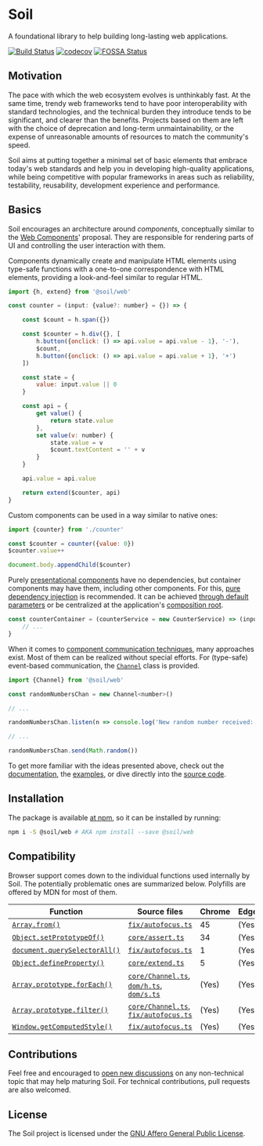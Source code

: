 # Soil

A foundational library to help building long-lasting web applications.

[![Build Status](https://travis-ci.org/inad9300/Soil.svg?branch=master)](https://travis-ci.org/inad9300/Soil)
[![codecov](https://codecov.io/gh/inad9300/Soil/branch/master/graph/badge.svg)](https://codecov.io/gh/inad9300/Soil)
[![FOSSA Status](https://app.fossa.io/api/projects/git%2Bgithub.com%2Finad9300%2FSoil.svg?type=shield)](https://app.fossa.io/projects/git%2Bgithub.com%2Finad9300%2FSoil?ref=badge_shield)


## Motivation
The pace with which the web ecosystem evolves is unthinkably fast. At the same time, trendy web frameworks tend to have
poor interoperability with standard technologies, and the technical burden they introduce tends to be significant, and
clearer than the benefits. Projects based on them are left with the choice of deprecation and long-term
unmaintainability, or the expense of unreasonable amounts of resources to match the community's speed.

Soil aims at putting together a minimal set of basic elements that embrace today's web standards and help you in
developing high-quality applications, while being competitive with popular frameworks in areas such as reliability,
testability, reusability, development experience and performance.


## Basics
Soil encourages an architecture around *components*, conceptually similar to the [Web Components](https://developer.mozilla.org/en-US/docs/Web/Web_Components)'
proposal. They are responsible for rendering parts of UI and controlling the user interaction with them.

Components dynamically create and manipulate HTML elements using type-safe functions with a one-to-one correspondence
with HTML elements, providing a look-and-feel similar to regular HTML.

```js
import {h, extend} from '@soil/web'

const counter = (input: {value?: number} = {}) => {

    const $count = h.span({})

    const $counter = h.div({}, [
        h.button({onclick: () => api.value = api.value - 1}, '-'),
        $count,
        h.button({onclick: () => api.value = api.value + 1}, '+')
    ])

    const state = {
        value: input.value || 0
    }

    const api = {
        get value() {
            return state.value
        },
        set value(v: number) {
            state.value = v
            $count.textContent = '' + v
        }
    }

    api.value = api.value

    return extend($counter, api)
}
```

Custom components can be used in a way similar to native ones:

```js
import {counter} from './counter'

const $counter = counter({value: 0})
$counter.value++

document.body.appendChild($counter)
```

Purely [presentational components](https://medium.com/@dan_abramov/smart-and-dumb-components-7ca2f9a7c7d0) have no
dependencies, but container components may have them, including other components. For this, [pure dependency injection](http://blog.ploeh.dk/2014/06/10/pure-di/)
is recommended. It can be achieved [through default parameters](https://medium.freecodecamp.org/how-to-take-advantage-of-javascripts-default-parameters-for-dependency-injection-98fc423328e1)
or be centralized at the application's [composition root](http://blog.ploeh.dk/2011/07/28/CompositionRoot/).

```js
const counterContainer = (counterService = new CounterService) => (input = {}) => {
    // ...
}
```

When it comes to [component communication techniques](https://www.javascriptstuff.com/component-communication/), many
approaches exist. Most of them can be realized without special efforts. For (type-safe) event-based communication, the
[`Channel`](src/core/Channel.ts) class is provided.

```js
import {Channel} from '@soil/web'

const randomNumbersChan = new Channel<number>()

// ...

randomNumbersChan.listen(n => console.log('New random number received:', n))

// ...

randomNumbersChan.send(Math.random())
```

To get more familiar with the ideas presented above, check out the [documentation](https://github.com/inad9300/Soil/wiki/Documentation),
the [examples](examples/), or dive directly into the [source code](src/).


## Installation
The package is available [at npm](https://www.npmjs.com/package/@soil/web), so it can be installed by running:

```bash
npm i -S @soil/web # AKA npm install --save @soil/web
```

## Compatibility
Browser support comes down to the individual functions used internally by Soil. The potentially problematic ones are
summarized below. Polyfills are offered by MDN for most of them.

| Function | Source files | Chrome | Edge | Firefox | IE  | Opera | Safari
| -------- | ------------ | ------ | ---- | ------- | --- | ----- | ------
| [`Array.from()`](https://developer.mozilla.org/en-US/docs/Web/JavaScript/Reference/Global_Objects/Array/from) | [`fix/autofocus.ts`](src/fix/autofocus.ts) | 45 | (Yes) | 32 | No | (Yes) | 9
| [`Object.setPrototypeOf()`](https://developer.mozilla.org/en-US/docs/Web/JavaScript/Reference/Global_Objects/Object/setPrototypeOf) | [`core/assert.ts`](src/core/assert.ts) | 34 | (Yes) | 31 | 11 | (Yes) | 9
| [`document.querySelectorAll()`](https://developer.mozilla.org/en-US/docs/Web/API/Document/querySelectorAll) | [`fix/autofocus.ts`](src/fix/autofocus.ts)| 1 | (Yes) | 3.5 | 9 | 10 | 3.2
| [`Object.defineProperty()`](https://developer.mozilla.org/en-US/docs/Web/JavaScript/Reference/Global_Objects/Object/defineProperty) | [`core/extend.ts`](src/core/extend.ts) | 5 | (Yes) | 4 | 9 | 11.6 | 5.1
| [`Array.prototype.forEach()`](https://developer.mozilla.org/en-US/docs/Web/JavaScript/Reference/Global_Objects/Array/forEach) | [`core/Channel.ts`](src/core/Channel.ts), [`dom/h.ts`](src/dom/h.ts), [`dom/s.ts`](src/dom/s.ts) | (Yes) | (Yes) | 1.5 | 9 | (Yes) | (Yes)
| [`Array.prototype.filter()`](https://developer.mozilla.org/en-US/docs/Web/JavaScript/Reference/Global_Objects/Array/filter) | [`core/Channel.ts`](src/core/Channel.ts), [`fix/autofocus.ts`](src/fix/autofocus.ts) | (Yes) | (Yes) | 1.5 | 9 | (Yes) | (Yes)
| [`Window.getComputedStyle()`](https://developer.mozilla.org/en-US/docs/Web/API/Window/getComputedStyle) | [`fix/autofocus.ts`](src/fix/autofocus.ts) | (Yes) | (Yes) | (Yes) | 9 | (Yes) | (Yes)


## Contributions
Feel free and encouraged to [open new discussions](../../issues) on any non-technical topic that may help maturing Soil.
For technical contributions, pull requests are also welcomed.


## License
The Soil project is licensed under the [GNU Affero General Public License](LICENSE).

